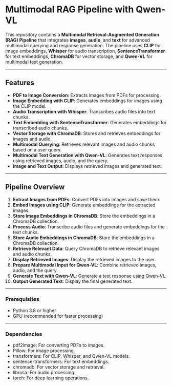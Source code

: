 # Multimodal RAG Pipeline with Qwen-VL

This repository contains a **Multimodal Retrieval-Augmented Generation (RAG) Pipeline** that integrates **images**, **audio**, and **text** for advanced multimodal querying and response generation. The pipeline uses **CLIP** for image embeddings, **Whisper** for audio transcription, **SentenceTransformer** for text embeddings, **ChromaDB** for vector storage, and **Qwen-VL** for multimodal text generation.

---

## Features

- **PDF to Image Conversion**: Extracts images from PDFs for processing.
- **Image Embedding with CLIP**: Generates embeddings for images using the CLIP model.
- **Audio Transcription with Whisper**: Transcribes audio files into text chunks.
- **Text Embedding with SentenceTransformer**: Generates embeddings for transcribed audio chunks.
- **Vector Storage with ChromaDB**: Stores and retrieves embeddings for images and audio.
- **Multimodal Querying**: Retrieves relevant images and audio chunks based on a user query.
- **Multimodal Text Generation with Qwen-VL**: Generates text responses using retrieved images, audio, and the query.
- **Image and Text Output**: Displays retrieved images and generated text.

---

## Pipeline Overview

1. **Extract Images from PDFs**: Convert PDFs into images and save them.
2. **Embed Images using CLIP**: Generate embeddings for the extracted images.
3. **Store Image Embeddings in ChromaDB**: Store the embeddings in a ChromaDB collection.
4. **Process Audio**: Transcribe audio files and generate embeddings for the text chunks.
5. **Store Audio Embeddings in ChromaDB**: Store the embeddings in a ChromaDB collection.
6. **Retrieve Relevant Data**: Query ChromaDB to retrieve relevant images and audio chunks.
7. **Display Retrieved Images**: Display the retrieved images to the user.
8. **Prepare Multimodal Input for Qwen-VL**: Combine retrieved images, audio, and the query.
9. **Generate Text with Qwen-VL**: Generate a text response using Qwen-VL.
10. **Output Generated Text**: Display the final generated text.

---

### Prerequisites
- Python 3.8 or higher
- GPU (recommended for faster processing)

---

### Dependencies
- pdf2image: For converting PDFs to images.
- Pillow: For image processing.
- transformers: For CLIP, Whisper, and Qwen-VL models.
- sentence-transformers: For text embeddings.
- chromadb: For vector storage and retrieval.
- librosa: For audio processing.
- torch: For deep learning operations.
